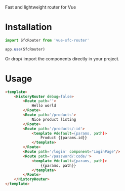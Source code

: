 Fast and lightweight router for Vue

# Installation
```js
import SfcRouter from 'vue-sfc-router'

app.use(SfcRouter)
```

Or drop/ import the components directly in your project.

# Usage
```html
<template>
    <HistoryRouter debug=false>
        <Route path=''>
            Hello world
        </Route>
        <Route path='/products'>
            Nice product listing
        </Route>
        <Route path='/products/:id'>
            <template #default={params, path}>
                Product {{params.id}}
            </template>
        </Route>
        <Route path='/login' component="LoginPage"/>
        <Route path='/password/:code/'>
            <template #default={params, path}>
                {{params, path}}
            </template>
        </Route>
    </HistoryRouter>
</template>
```